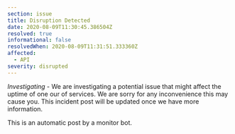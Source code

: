 ```yaml
---
section: issue
title: Disruption Detected
date: 2020-08-09T11:30:45.386504Z
resolved: true
informational: false
resolvedWhen: 2020-08-09T11:31:51.333360Z
affected:
  - API
severity: disrupted
---
```

*Investigating* - We are investigating a potential issue that might affect the uptime of one our of services. We are sorry for any inconvenience this may cause you. This incident post will be updated once we have more information.

This is an automatic post by a monitor bot.
        